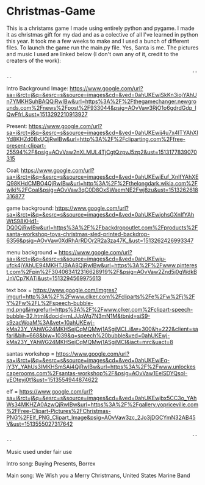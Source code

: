 # Christmas-Game
This is a christams game I made using entirely python and pygame. I made it as christmas gift for my dad and as a colective of all I've learned in python this year. It took me a few weeks to make and I used a bunch of different files. To launch the game run the main.py file. Yes, Santa is me. The pictures and music I used are linked below (I don't own any of it, credit to the creaters of the work):

																		----

Intro Background Image: https://www.google.com/url?sa=i&rct=j&q=&esrc=s&source=images&cd=&ved=0ahUKEwiSkKn3iojYAhUn7YMKHSuhBAQQjRwIBw&url=https%3A%2F%2Fthegamechanger.newgrounds.com%2Fnews%2Fpost%2F933044&psig=AOvVaw3RjO1o6gdrdGdp_lQwFfrL&ust=1513292210913927

Present: https://www.google.com/url?sa=i&rct=j&q=&esrc=s&source=images&cd=&ved=0ahUKEwij4u7x4ITYAhXIYd8KHZd0BxUQjRwIBw&url=http%3A%2F%2Fcliparting.com%2Ffree-present-clipart-25594%2F&psig=AOvVaw2nXLMUL4TjCgtQzpvJ5zp2&ust=1513177839070315

Coal: https://www.google.com/url?sa=i&rct=j&q=&esrc=s&source=images&cd=&ved=0ahUKEwiEuf_XnIfYAhXEQ98KHdCMBO4QjRwIBw&url=http%3A%2F%2Fthelongdark.wikia.com%2Fwiki%2FCoal&psig=AOvVaw3qC0D8OxSWaemNE2Fwj8zu&ust=1513262618316877

game background: https://www.google.com/url?sa=i&rct=j&q=&esrc=s&source=images&cd=&ved=0ahUKEwjohsGXnIfYAhWtS98KHd1-DQ0QjRwIBw&url=https%3A%2F%2Fbackdropoutlet.com%2Fproducts%2Fsanta-workshop-toys-christmas-sled-printed-backdrop-6356&psig=AOvVaw0XdRhArRDOr2R2a3za47K_&ust=1513262426993347

menu background = https://www.google.com/url?sa=i&rct=j&q=&esrc=s&source=images&cd=&ved=0ahUKEwju-ufck4jYAhUE94MKHTJBAA8QjRwIBw&url=https%3A%2F%2Fwww.pinterest.com%2Fpin%2F304063412316628919%2F&psig=AOvVaw2Znd5j0gWdkBJnVCp7KATi&ust=1513294569975613

text box = https://www.google.com/imgres?imgurl=http%3A%2F%2Fwww.clker.com%2Fcliparts%2Fe%2Fw%2Fj%2FY%2Fw%2FL%2Fspeech-bubble-md.png&imgrefurl=https%3A%2F%2Fwww.clker.com%2Fclipart-speech-bubble-32.html&docid=mLJJpWq7N3mN1M&tbnid=siS9-s9zacWoaM%3A&vet=10ahUKEwj-kMa23Y_YAhWG24MKHSejCqMQMwj1ASgiMCI..i&w=300&h=222&client=safari&bih=668&biw=1039&q=speech%20bubble&ved=0ahUKEwj-kMa23Y_YAhWG24MKHSejCqMQMwj1ASgiMCI&iact=mrc&uact=8

santas workshop = https://www.google.com/url?sa=i&rct=j&q=&esrc=s&source=images&cd=&ved=0ahUKEwiEq-jY3Y_YAhUs3IMKHSmSAi4QjRwIBw&url=https%3A%2F%2Fwww.unlockescaperooms.com%2Fsantas-workshop%2F&psig=AOvVaw1EelSDYQsoI-yEOteyj0t1&ust=1513554944874622

elf = https://www.google.com/url?sa=i&rct=j&q=&esrc=s&source=images&cd=&ved=0ahUKEwjbx5CC3o_YAhWs34MKHZA0AzwQjRwIBw&url=https%3A%2F%2Fgallery.yopriceville.com%2FFree-Clipart-Pictures%2FChristmas-PNG%2FElf_PNG_Clipart_Image&psig=AOvVaw3zc_2Jo3jDGCYmN32AB45V&ust=1513555027317642

																		----
Music used under fair use

Intro song: Buying Presents, Borrex

Main song: We Wish you a Merry Christmans, United States Marine Band
